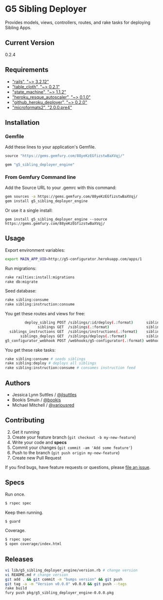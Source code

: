# G5 Sibling Deployer

Provides models, views, controllers, routes, and rake tasks for deploying Sibling Apps.


## Current Version

0.2.4


## Requirements

* ["rails", "~> 3.2.12"](http://rubygems.org/gems/rails)
* ["table_cloth", "~> 0.2.1"](http://rubygems.org/gems/table_cloth)
* ["state_machine", "~> 1.1.2"](http://rubygems.org/gems/state_machine)
* ["heroku_resque_autoscaler", "~> 0.1.0"](http://rubygems.org/gems/heroku_resque_autoscaler)
* ["github_heroku_deployer", "~> 0.2.0"](http://rubygems.org/gems/github_heroku_deployer)
* ["microformats2", "2.0.0.pre4"](http://rubygems.org/gems/microformats2)


## Installation

### Gemfile

Add these lines to your application's Gemfile.

```ruby
source "https://gems.gemfury.com/88yeKzEGfizstwBaXVqj/"

gem "g5_sibling_deployer_engine"
```

### From Gemfury Command line

Add the Source URL to your .gemrc with this command:

```bash
gem sources -a https://gems.gemfury.com/88yeKzEGfizstwBaXVqj/
gem install g5_sibling_deployer_engine
```

Or use it a single install:

```
gem install g5_sibling_deployer_engine --source https://gems.gemfury.com/88yeKzEGfizstwBaXVqj/
```


## Usage

Export environment variables:
```bash
export MAIN_APP_UID=http://g5-configurator.herokuapp.com/apps/1
```

Run migrations:
```bash
rake railties:install:migrations
rake db:migrate
```

Seed database:
```bash
rake sibling:consume
rake sibling:instruction:consume
```

You get these routes and views for free:
```bash
         deploy_sibling POST /siblings/:id/deploy(.:format)      siblings#deploy
               siblings GET  /siblings(.:format)                 siblings#index
  siblings_instructions GET  /siblings/instructions(.:format)    siblings/instructions#index
       siblings_deploys GET  /siblings/deploys(.:format)         siblings/deploys#index
g5_configurator_webhook POST /webhooks/g5-configurator(.:format) webhooks#g5_configurator
```

You get these rake tasks:
```bash
rake sibling:consume # seeds siblings
rake sibling:deploy # deploys all siblings
rake sibling:instruction:consume # consumes instruction feed
```


## Authors

* Jessica Lynn Suttles / [@jlsuttles](https://github.com/jlsuttles)
* Bookis Smuin / [@bookis](https://github.com/bookis)
* Michael Mitchell / [@variousred](https://github.com/variousred)


## Contributing

2. Get it running
3. Create your feature branch (`git checkout -b my-new-feature`)
4. Write your code and **specs**
5. Commit your changes (`git commit -am 'Add some feature'`)
6. Push to the branch (`git push origin my-new-feature`)
7. Create new Pull Request

If you find bugs, have feature requests or questions, please
[file an issue](https://github.com/g5search/g5_sibling_deployer_engine/issues).


## Specs

Run once.
```bash
$ rspec spec
```

Keep then running.
```bash
$ guard
```

Coverage.
```bash
$ rspec spec
$ open coverage/index.html
```


## Releases

```bash
vi lib/g5_sibling_deployer_engine/version.rb # change version
vi README.md # change version
git add . && git commit -m "bumps version" && git push
git tag -a -m "Version v0.0.0" v0.0.0 && git push --tags
rake build
fury push pkg/g5_sibling_deployer_engine-0.0.0.pkg
```
